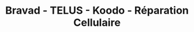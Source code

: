 ---
title: "Bravad - TELUS - Koodo - Réparation Cellulaire"
url: /coaticook/bravad-telus-koodo-reparation-cellulaire/
shop: mobile phone
---